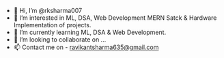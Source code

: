 - 👋 Hi, I’m @rksharma007
- 👀 I’m interested in ML, DSA, Web Development MERN Satck & Hardware Implementation of projects.
- 🌱 I’m currently learning ML, DSA & Web Development.
- 💞️ I’m looking to collaborate on ...
- 📫 Contact me on - ravikantsharma635@gmail.com

<!---
rksharma007/rksharma007 is a ✨ special ✨ repository because its `README.md` (this file) appears on your GitHub profile.
You can click the Preview link to take a look at your changes.
--->
